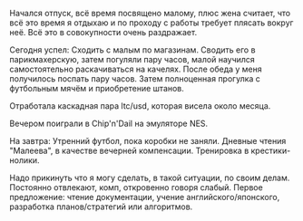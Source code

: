 Начался отпуск, всё время посвящено малому, плюс жена считает, что всё это время я отдыхаю и по проходу с работы требует плясать вокруг неё. Всё это в совокупности очень раздражает.

Сегодня успел:
Сходить с малым по магазинам.
Сводить его в парикмахерскую, затем погуляли пару часов, малой научился самостоятельно раскачиваться на качелях.
После обеда у меня получилось поспать пару часов.
Затем полноценная прогулка с футбольным мячём и приобретение штанов.

Отработала каскадная пара ltc/usd, которая висела около месяца.

Вечером поиграли в Chip'n'Dail на эмуляторе NES.

На завтра:
Утренний футбол, пока коробки не заняли.
Дневные чтения "Малеева", в качестве вечерней компенсации.
Тренировка в крестики-нолики.

Надо прикинуть что я могу сделать, в такой ситуации, по своим делам. Постоянно отвлекают, комп, откровенно говоря слабый.
Первое предложение: чтение документации, учение английского/японского, разработка планов/стратегий или алгоритмов.